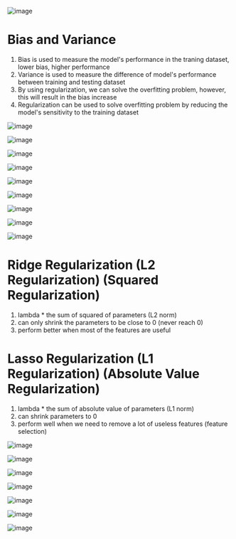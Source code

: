 
![image](https://user-images.githubusercontent.com/60442877/187327452-a085dce9-9587-4348-bee9-b3a0e5808fd2.png)

# Bias and Variance

1. Bias is used to measure the model's performance in the traning dataset, lower bias, higher performance
2. Variance is used to measure the difference of model's performance between training and testing dataset
3. By using regularization, we can solve the overfitting problem, however, this will result in the bias increase
4. Regularization can be used to solve overfitting problem by reducing the model's sensitivity to the training dataset

![image](https://user-images.githubusercontent.com/60442877/187328431-1d3a784c-27a4-4e9d-95d4-5bde8facdefb.png)

![image](https://user-images.githubusercontent.com/60442877/187328654-d4266600-dc42-42ba-a020-96d930c0f8d8.png)

![image](https://user-images.githubusercontent.com/60442877/187328803-4bc46135-ec0a-4259-8d6b-1eff1f7d6e67.png)

![image](https://user-images.githubusercontent.com/60442877/187328908-0a388a9a-8b2b-45af-aaf6-c17d56edf8b2.png)

![image](https://user-images.githubusercontent.com/60442877/187329113-b6bcb026-1fef-461c-a4d8-e9acb9cc278d.png)

![image](https://user-images.githubusercontent.com/60442877/187329299-548ef62f-c711-4491-97a6-2f8ceeaa8eda.png)

![image](https://user-images.githubusercontent.com/60442877/187329529-a56a955f-568f-4e83-881c-283c88c5550e.png)

![image](https://user-images.githubusercontent.com/60442877/187333750-bc7a507a-87d2-4e41-82fb-175fa9e05e53.png)

![image](https://user-images.githubusercontent.com/60442877/187333941-cc942a11-b378-4055-9143-81c68b620815.png)

# Ridge Regularization (L2 Regularization) (Squared Regularization)

1. lambda * the sum of squared of parameters (L2 norm)
2. can only shrink the parameters to be close to 0 (never reach 0)
3. perform better when most of the features are useful

# Lasso Regularization (L1 Regularization) (Absolute Value Regularization)

1. lambda * the sum of absolute value of parameters (L1 norm)
2. can shrink parameters to 0 
3. perform well when we need to remove a lot of useless features (feature selection)

![image](https://user-images.githubusercontent.com/60442877/187334996-eff1fb36-19df-43d2-a9c8-afcc628679d3.png)

![image](https://user-images.githubusercontent.com/60442877/187335062-b530fd5b-706c-41c7-947e-4977c55fa83a.png)

![image](https://user-images.githubusercontent.com/60442877/187335182-a4e24b1b-ea68-47de-8430-e5a0d49baf16.png)

![image](https://user-images.githubusercontent.com/60442877/187335321-fbda635f-5db1-418b-93f4-271f0e16354a.png)

![image](https://user-images.githubusercontent.com/60442877/187335408-1533930b-f7ff-4824-a157-f8719b64e33f.png)

![image](https://user-images.githubusercontent.com/60442877/187335475-9155e0a6-22f3-4d3d-95bf-fe8004a77e90.png)

![image](https://user-images.githubusercontent.com/60442877/187335666-73c0d9a7-319c-4818-a1fa-ece3a80f1acc.png)









